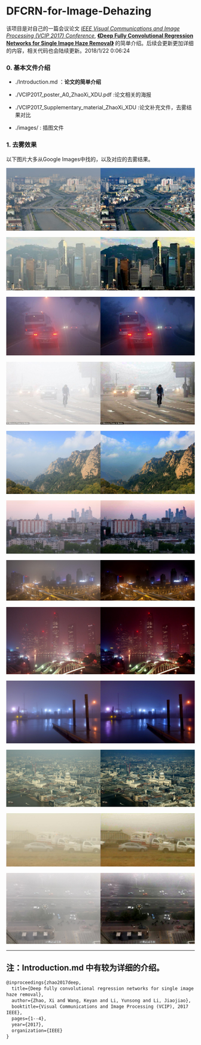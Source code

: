 # DFCRN-for-Image-Dehazing

该项目是对自己的一篇会议论文 *[IEEE Visual Communications and Image Processing (VCIP 2017) Conference](http://www.vcip2017.org/home)*,  [**《Deep Fully Convolutional Regression Networks for Single Image Haze Removal》**](http://ieeexplore.ieee.org/document/8305035/) 的简单介绍。后续会更新更加详细的内容，相关代码也会陆续更新。2018/1/22 0:06:24 

### 0. 基本文件介绍
* ./Introduction.md ：**论文的简单介绍**

* ./VCIP2017\_poster\_A0\_ZhaoXi\_XDU.pdf  :论文相关的海报

* ./VCIP2017\_Supplementary\_material\_ZhaoXi\_XDU  :论文补充文件，去雾结果对比

* ./images/ : 插图文件

### 1. 去雾效果

以下图片大多从Google Images中找的，以及对应的去雾结果。

![](images/pic4.jpg)

![](images/pic2.jpg)

![](images/night_pic3.jpg)

![](images/pic6.jpg)

![](images/pic5.jpg)

![](images/pic1.jpg)

![](images/night_pic2.jpg)

![](images/night_pic1.jpg)

![](images/night_pic4.jpg)

![](images/pic3.jpg)

![](images/pic8.jpg)

![](images/pic7.jpg)

------------------
## 注：Introduction.md 中有较为详细的介绍。


    @inproceedings{zhao2017deep,
      title={Deep fully convolutional regression networks for single image haze removal},
      author={Zhao, Xi and Wang, Keyan and Li, Yunsong and Li, Jiaojiao},
      booktitle={Visual Communications and Image Processing (VCIP), 2017 IEEE},
      pages={1--4},
      year={2017},
      organization={IEEE}
    }

